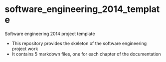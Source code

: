 software_engineering_2014_template
==================================

Software engineering 2014 project template

* This repository provides the skeleton of the software engineering project work
* It contains 5 markdown files, one for each chapter of the documentation

